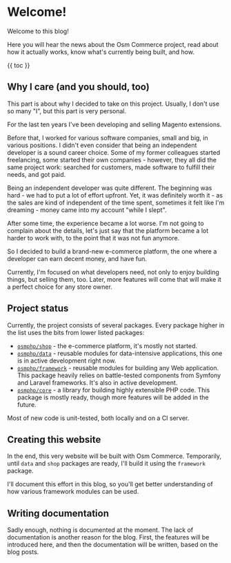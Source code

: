 # Welcome!

Welcome to this blog!

Here you will hear the news about the Osm Commerce project, read about how it actually works, know what's currently being built, and how.

{{ toc }}

## Why I care (and you should, too)

This part is about why I decided to take on this project. Usually, I don't use so many "I", but this part is very personal.

For the last ten years I've been developing and selling Magento extensions. 

Before that, I worked for various software companies, small and big, in various positions. I didn't even consider that being an independent developer is a sound career choice. Some of my former colleagues started freelancing, some started their own companies - however, they all did the same project work: searched for customers, made software to fulfill their needs, and got paid.

Being an independent developer was quite different. The beginning was hard - we had to put a lot of effort upfront. Yet, it was definitely worth it - as the sales are kind of independent of the time spent, sometimes it felt like I'm dreaming - money came into my account "while I slept". 

After some time, the experience became a lot worse. I'm not going to complain about the details, let's just say that the platform became a lot harder to work with, to the point that it was not fun anymore. 

So I decided to build a brand-new e-commerce platform, the one where a developer can earn decent money, and have fun. 

Currently, I'm focused on what developers need, not only to enjoy building things, but selling them, too. Later, more features will come that will make it a perfect choice for any store owner.

## Project status

Currently, the project consists of several packages. Every package higher in the list uses the bits from lower listed packages:

* [`osmphp/shop`](https://github.com/osmphp/shop) - the e-commerce platform, it's mostly not started.
* [`osmphp/data`](https://github.com/osmphp/data) - reusable modules for data-intensive applications, this one is in active development right now.
* [`osmphp/framework`](https://github.com/osmphp/framework) - reusable modules for building any Web application. This package heavily relies on battle-tested components from Symfony and Laravel frameworks. It's also in active development.
* [`osmphp/core`](https://github.com/osmphp/core) - a library for building highly extensible PHP code. This package is mostly ready, though more features will be added in the future.

Most of new code is unit-tested, both locally and on a CI server.

## Creating this website

In the end, this very website will be built with Osm Commerce. Temporarily, until `data` and `shop` packages are ready, I'll build it using the `framework` package.

I'll document this effort in this blog, so you'll get better understanding of how various framework modules can be used.

## Writing documentation

Sadly enough, nothing is documented at the moment. The lack of documentation is another reason for the blog. First, the features will be introduced here, and then the documentation will be written, based on the blog posts.

